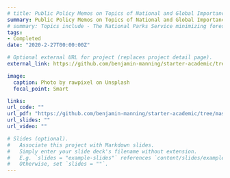 ```yaml
---
# title: Public Policy Memos on Topics of National and Global Importance	
summary: Public Policy Memos on Topics of National and Global Importance	
# summary: Topics include - The National Parks Service minimizing forest fire damge, improving food insecurity in Ohio, strategizing for the U.S. to rejoin the Iran Nuclear Deal, and addressing COVID-19 in Africa and Latin America during the early stages of the pandemic
tags:
- Completed	
date: "2020-2-27T00:00:00Z"

# Optional external URL for project (replaces project detail page).
external_link: https://github.com/benjamin-manning/starter-academic/tree/master/static/files/memos	

image:
  caption: Photo by rawpixel on Unsplash
  focal_point: Smart

links:
url_code: ""
url_pdf: "https://github.com/benjamin-manning/starter-academic/tree/master/static/files/memos"
url_slides: ""
url_video: ""

# Slides (optional).
#   Associate this project with Markdown slides.
#   Simply enter your slide deck's filename without extension.
#   E.g. `slides = "example-slides"` references `content/slides/example-slides.md`.
#   Otherwise, set `slides = ""`.
---
```

